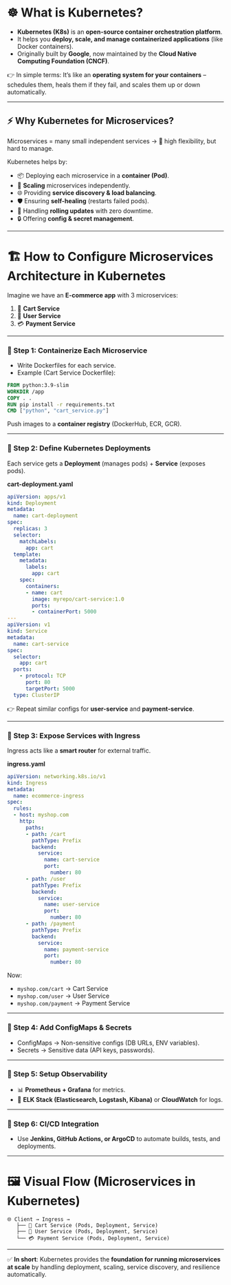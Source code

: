 # ☸️ **What is Kubernetes?**

* **Kubernetes (K8s)** is an **open-source container orchestration platform**.
* It helps you **deploy, scale, and manage containerized applications** (like Docker containers).
* Originally built by **Google**, now maintained by the **Cloud Native Computing Foundation (CNCF)**.

👉 In simple terms:
It’s like an **operating system for your containers** – schedules them, heals them if they fail, and scales them up or down automatically.

---

## ⚡ Why Kubernetes for Microservices?

Microservices = many small independent services → 🚀 high flexibility, but hard to manage.

Kubernetes helps by:

* 📦 Deploying each microservice in a **container (Pod)**.
* 🔄 **Scaling** microservices independently.
* 🌐 Providing **service discovery & load balancing**.
* 🛡️ Ensuring **self-healing** (restarts failed pods).
* 🔀 Handling **rolling updates** with zero downtime.
* 🔒 Offering **config & secret management**.

---

# 🏗️ **How to Configure Microservices Architecture in Kubernetes**

Imagine we have an **E-commerce app** with 3 microservices:

1. 🛒 **Cart Service**
2. 👤 **User Service**
3. 💳 **Payment Service**

---

### 🔹 Step 1: Containerize Each Microservice

* Write Dockerfiles for each service.
* Example (Cart Service Dockerfile):

```dockerfile
FROM python:3.9-slim
WORKDIR /app
COPY . .
RUN pip install -r requirements.txt
CMD ["python", "cart_service.py"]
```

Push images to a **container registry** (DockerHub, ECR, GCR).

---

### 🔹 Step 2: Define Kubernetes Deployments

Each service gets a **Deployment** (manages pods) + **Service** (exposes pods).

**cart-deployment.yaml**

```yaml
apiVersion: apps/v1
kind: Deployment
metadata:
  name: cart-deployment
spec:
  replicas: 3
  selector:
    matchLabels:
      app: cart
  template:
    metadata:
      labels:
        app: cart
    spec:
      containers:
      - name: cart
        image: myrepo/cart-service:1.0
        ports:
        - containerPort: 5000
---
apiVersion: v1
kind: Service
metadata:
  name: cart-service
spec:
  selector:
    app: cart
  ports:
    - protocol: TCP
      port: 80
      targetPort: 5000
  type: ClusterIP
```

👉 Repeat similar configs for **user-service** and **payment-service**.

---

### 🔹 Step 3: Expose Services with Ingress

Ingress acts like a **smart router** for external traffic.

**ingress.yaml**

```yaml
apiVersion: networking.k8s.io/v1
kind: Ingress
metadata:
  name: ecommerce-ingress
spec:
  rules:
  - host: myshop.com
    http:
      paths:
      - path: /cart
        pathType: Prefix
        backend:
          service:
            name: cart-service
            port:
              number: 80
      - path: /user
        pathType: Prefix
        backend:
          service:
            name: user-service
            port:
              number: 80
      - path: /payment
        pathType: Prefix
        backend:
          service:
            name: payment-service
            port:
              number: 80
```

Now:

* `myshop.com/cart` → Cart Service
* `myshop.com/user` → User Service
* `myshop.com/payment` → Payment Service

---

### 🔹 Step 4: Add ConfigMaps & Secrets

* ConfigMaps → Non-sensitive configs (DB URLs, ENV variables).
* Secrets → Sensitive data (API keys, passwords).

---

### 🔹 Step 5: Setup Observability

* 📊 **Prometheus + Grafana** for metrics.
* 📜 **ELK Stack (Elasticsearch, Logstash, Kibana)** or **CloudWatch** for logs.

---

### 🔹 Step 6: CI/CD Integration

* Use **Jenkins, GitHub Actions, or ArgoCD** to automate builds, tests, and deployments.

---

# 🖼️ Visual Flow (Microservices in Kubernetes)

```
🌐 Client → Ingress → 
   ├── 🛒 Cart Service (Pods, Deployment, Service)
   ├── 👤 User Service (Pods, Deployment, Service)
   └── 💳 Payment Service (Pods, Deployment, Service)
```

---

✅ **In short**:
Kubernetes provides the **foundation for running microservices at scale** by handling deployment, scaling, service discovery, and resilience automatically.
